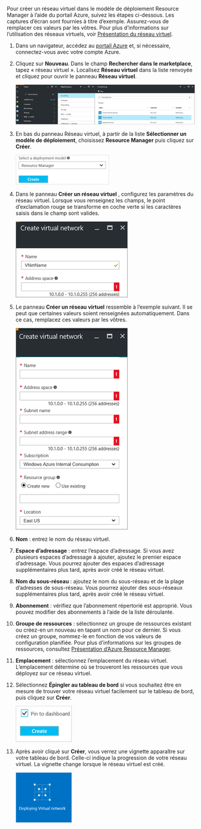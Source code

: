 Pour créer un réseau virtuel dans le modèle de déploiement Resource Manager à l’aide du portail Azure, suivez les étapes ci-dessous. Les captures d’écran sont fournies à titre d’exemple. Assurez-vous de remplacer ces valeurs par les vôtres. Pour plus d’informations sur l’utilisation des réseaux virtuels, voir [Présentation du réseau virtuel](../articles/virtual-network/virtual-networks-overview.md).

1. Dans un navigateur, accédez au [portail Azure](http://portal.azure.com) et, si nécessaire, connectez-vous avec votre compte Azure.
2. Cliquez sur **Nouveau**. Dans le champ **Rechercher dans le marketplace**, tapez « réseau virtuel ». Localisez **Réseau virtuel** dans la liste renvoyée et cliquez pour ouvrir le panneau **Réseau virtuel**.
   
    ![Panneau de ressources Locate Virtual Network (Localiser le réseau virtuel)](./media/vpn-gateway-basic-vnet-rm-portal-include/newvnetportal700.png "Locate virtual network resource blade")
3. En bas du panneau Réseau virtuel, à partir de la liste **Sélectionner un modèle de déploiement**, choisissez **Resource Manager** puis cliquez sur **Créer**.

    ![Sélectionner Resource Manager](./media/vpn-gateway-basic-vnet-rm-portal-include/resourcemanager250.png "Select Resource Manager")

1. Dans le panneau **Créer un réseau virtuel** , configurez les paramètres du réseau virtuel. Lorsque vous renseignez les champs, le point d’exclamation rouge se transforme en coche verte si les caractères saisis dans le champ sont valides.
   
    ![Validation du champ](./media/vpn-gateway-basic-vnet-rm-portal-include/checkmark300.png "Field validation")
2. Le panneau **Créer un réseau virtuel** ressemble à l’exemple suivant. Il se peut que certaines valeurs soient renseignées automatiquement. Dans ce cas, remplacez ces valeurs par les vôtres.
   
    ![Panneau Créer un réseau virtuel](./media/vpn-gateway-basic-vnet-rm-portal-include/createvnet300.png "Create virtual network blade")
3. **Nom** : entrez le nom du réseau virtuel.
4. **Espace d’adressage** : entrez l’espace d’adressage. Si vous avez plusieurs espaces d’adressage à ajouter, ajoutez le premier espace d’adressage. Vous pourrez ajouter des espaces d’adressage supplémentaires plus tard, après avoir créé le réseau virtuel.
5. **Nom du sous-réseau** : ajoutez le nom du sous-réseau et de la plage d’adresses de sous-réseau. Vous pourrez ajouter des sous-réseaux supplémentaires plus tard, après avoir créé le réseau virtuel.
6. **Abonnement** : vérifiez que l’abonnement répertorié est approprié. Vous pouvez modifier des abonnements à l’aide de la liste déroulante.
7. **Groupe de ressources** : sélectionnez un groupe de ressources existant ou créez-en un nouveau en tapant un nom pour ce dernier. Si vous créez un groupe, nommez-le en fonction de vos valeurs de configuration planifiée. Pour plus d’informations sur les groupes de ressources, consultez [Présentation d’Azure Resource Manager](../articles/azure-resource-manager/resource-group-overview.md#resource-groups).
8. **Emplacement** : sélectionnez l’emplacement du réseau virtuel. L’emplacement détermine où se trouveront les ressources que vous déployez sur ce réseau virtuel.
9. Sélectionnez **Épingler au tableau de bord** si vous souhaitez être en mesure de trouver votre réseau virtuel facilement sur le tableau de bord, puis cliquez sur **Créer**.
   
   ![Épingler au tableau de bord](./media/vpn-gateway-basic-vnet-rm-portal-include/pintodashboard150.png "pin to dashboard")
10. Après avoir cliqué sur **Créer**, vous verrez une vignette apparaître sur votre tableau de bord. Celle-ci indique la progression de votre réseau virtuel. La vignette change lorsque le réseau virtuel est créé.
    
    ![Mosaïque de création du réseau virtuel](./media/vpn-gateway-basic-vnet-rm-portal-include/deploying150.png "Creating virtual network tile")



<!--HONumber=Nov16_HO2-->


